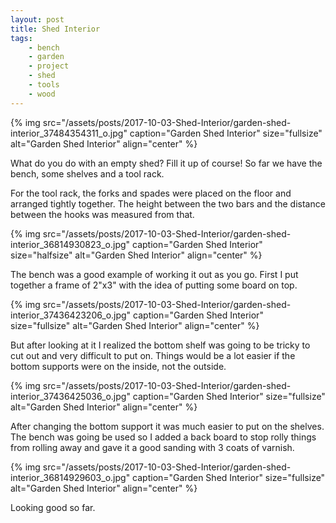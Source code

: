 ```yaml
---
layout: post
title: Shed Interior
tags:
    - bench
    - garden
    - project
    - shed
    - tools
    - wood
---
```


{% img src="/assets/posts/2017-10-03-Shed-Interior/garden-shed-interior_37484354311_o.jpg" caption="Garden Shed Interior" size="fullsize" alt="Garden Shed Interior" align="center" %}

What do you do with an empty shed? Fill it up of course! So far we have the bench, some shelves and a tool rack.

For the tool rack, the forks and spades were placed on the floor and arranged tightly together. The height between the two bars and the distance between the hooks was measured from that.

{% img src="/assets/posts/2017-10-03-Shed-Interior/garden-shed-interior_36814930823_o.jpg" caption="Garden Shed Interior" size="halfsize" alt="Garden Shed Interior" align="center" %}

The bench was a good example of working it out as you go. First I put together a frame of 2"x3" with the idea of putting some board on top.

{% img src="/assets/posts/2017-10-03-Shed-Interior/garden-shed-interior_37436423206_o.jpg" caption="Garden Shed Interior" size="fullsize" alt="Garden Shed Interior" align="center" %}

But after looking at it I realized the bottom shelf was going to be tricky to cut out and very difficult to put on. Things would be a lot easier if the bottom supports were on the inside, not the outside.

{% img src="/assets/posts/2017-10-03-Shed-Interior/garden-shed-interior_37436425036_o.jpg" caption="Garden Shed Interior" size="fullsize" alt="Garden Shed Interior" align="center" %}

After changing the bottom support it was much easier to put on the shelves. The bench was going be used so I added a back board to stop rolly things from rolling away and gave it a good sanding with 3 coats of varnish.

{% img src="/assets/posts/2017-10-03-Shed-Interior/garden-shed-interior_36814929603_o.jpg" caption="Garden Shed Interior" size="fullsize" alt="Garden Shed Interior" align="center" %}

Looking good so far.

 